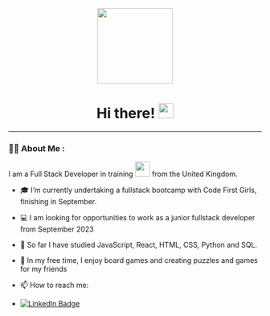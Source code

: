 <div id="header" align="center">
  <img src="output-onlinegiftools.gif" width="150"/>
  <h1>
    Hi there!
    <img src="https://media.giphy.com/media/hvRJCLFzcasrR4ia7z/giphy.gif" width="30px"/>
  </h1>
</div>

---

### :woman_technologist: About Me :
I am a Full Stack Developer in training <img src="https://media.giphy.com/media/WUlplcMpOCEmTGBtBW/giphy.gif" width="30"> from the United Kingdom.

- :mortar_board: I’m currently undertaking a fullstack bootcamp with Code First Girls, finishing in September.
  
- :computer: I am looking for opportunities to work as a junior fullstack developer from September 2023

- :seedling: So far I have studied JavaScript, React, HTML, CSS, Python and SQL. 

- :game_die: In my free time, I enjoy board games and creating puzzles and games for my friends

- :mailbox: How to reach me:
- <a href="https://www.linkedin.com/in/madeleine-alabaster/">
    <img src="https://img.shields.io/badge/LinkedIn-blue?style=for-the-badge&logo=linkedin&logoColor=white" alt="LinkedIn Badge"/>
  </a>
